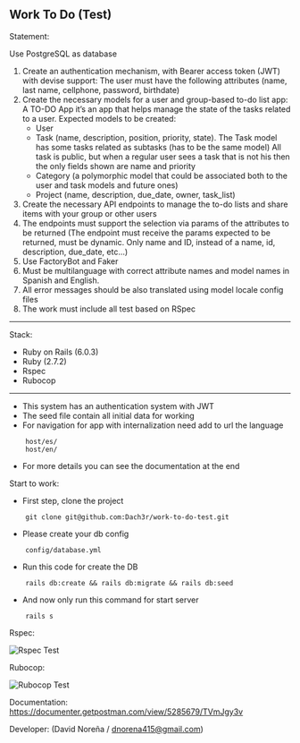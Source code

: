 Work To Do (Test)
---

Statement:

Use PostgreSQL as database
1. Create an authentication mechanism, with Bearer access token (JWT) with devise support:
  The user must have the following attributes (name, last name, cellphone, password, birthdate)
2. Create the necessary models for a user and group-based to-do list app:
  A TO-DO App it’s an app that helps manage the state of the tasks related to a user.
  Expected models to be created:
    - User
    - Task (name, description, position, priority, state). The Task model has some tasks related as subtasks (has to be the same model) All task is public, but when a regular user sees a task that is not his then the only fields shown are name and priority
    - Category (a polymorphic model that could be associated both to the user and task models and future ones)
    - Project (name, description, due_date, owner, task_list)
3. Create the necessary API endpoints to manage the to-do lists and share items with your group or other users
4. The endpoints must support the selection via params of the attributes to be returned (The endpoint must receive the params expected to be returned, must be dynamic. Only name and ID, instead of a name, id, description, due_date, etc...)
5. Use FactoryBot and Faker
6. Must be multilanguage with correct attribute names and model names in Spanish and English.
7. All error messages should be also translated using model locale config files
8. The work must include all test based on RSpec
---
Stack:
- Ruby on Rails (6.0.3)
- Ruby (2.7.2)
- Rspec
- Rubocop
---
- This system has an authentication system with JWT
- The seed file contain all initial data for working
- For navigation for app with internalization need add to url the language
```
    host/es/
    host/en/
```
- For more details you can see the documentation at the end

Start to work:
- First step, clone the project 
```
    git clone git@github.com:Dach3r/work-to-do-test.git
```

- Please create your db config
```
    config/database.yml
```

- Run this code for create the DB
```
    rails db:create && rails db:migrate && rails db:seed
```

- And now only run this command for start server
```
    rails s
```

Rspec:

![Rspec Test](https://i.imgur.com/chF8ks7.png)

Rubocop:

![Rubocop Test](https://i.imgur.com/hkAQb7B.png)

Documentation: https://documenter.getpostman.com/view/5285679/TVmJgy3v

Developer: (David Noreña / [dnorena415@gmail.com](mailto:dnorena415@gmail.com))